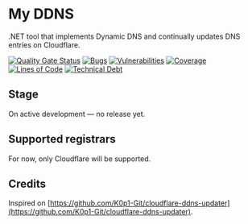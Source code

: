 # My DDNS

.NET tool that implements Dynamic DNS and continually updates DNS entries on Cloudflare.

[![Quality Gate Status](https://sonarcloud.io/api/project_badges/measure?project=graduenz_my-ddns&metric=alert_status)](https://sonarcloud.io/summary/new_code?id=graduenz_my-ddns)
[![Bugs](https://sonarcloud.io/api/project_badges/measure?project=graduenz_my-ddns&metric=bugs)](https://sonarcloud.io/summary/new_code?id=graduenz_my-ddns)
[![Vulnerabilities](https://sonarcloud.io/api/project_badges/measure?project=graduenz_my-ddns&metric=vulnerabilities)](https://sonarcloud.io/summary/new_code?id=graduenz_my-ddns)
[![Coverage](https://sonarcloud.io/api/project_badges/measure?project=graduenz_my-ddns&metric=coverage)](https://sonarcloud.io/summary/new_code?id=graduenz_my-ddns)
[![Lines of Code](https://sonarcloud.io/api/project_badges/measure?project=graduenz_my-ddns&metric=ncloc)](https://sonarcloud.io/summary/new_code?id=graduenz_my-ddns)
[![Technical Debt](https://sonarcloud.io/api/project_badges/measure?project=graduenz_my-ddns&metric=sqale_index)](https://sonarcloud.io/summary/new_code?id=graduenz_my-ddns)

## Stage

On active development &horbar; no release yet.

## Supported registrars

For now, only Cloudflare will be supported.

## Credits

Inspired on [https://github.com/K0p1-Git/cloudflare-ddns-updater](https://github.com/K0p1-Git/cloudflare-ddns-updater).
